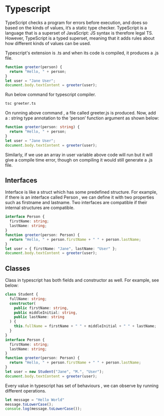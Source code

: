 # Typescript

TypeScript checks a program for errors before execution, and does so based on the kinds of values, it’s a static type checker. TypeScript is a language that is a superset of JavaScript: JS syntax is therefore legal TS. 
However, TypeScript is a typed superset, meaning that it adds rules about how different kinds of values can be used.

Typescript's extension is .ts and when its code is compiled, it produces a .js file.

```typescript
function greeter(person) {
  return "Hello, " + person;
}
let user = "Jane User";
document.body.textContent = greeter(user);
```

Run below command for typescript compiler.
```bash
tsc greeter.ts
```

On running above command , a file called greeter.js is produced. Now, add a : string type annotation to the ‘person’ function argument as shown below:

```typescript
function greeter(person: string) {
  return "Hello, " + person;
}
let user = "Jane User";
document.body.textContent = greeter(user);
```
Similarly, if we use an array in user variable above code will run but it will give a compile time error, though on compiling it would still generate a .js file.

## Interfaces

Interface is like a struct which has some predefined structure. For example, if there is an interface called Person , we can define it with two properties such as firstname and lastname. Two interfaces are compatible if their internal structures are compatible.

```typescript
interface Person {
  firstName: string;
  lastName: string;
}
function greeter(person: Person) {
  return "Hello, " + person.firstName + " " + person.lastName;
}
let user = { firstName: "Jane", lastName: "User" };
document.body.textContent = greeter(user);
```

## Classes 

Class in typescript has both fields and constructor as well. For example, see below:

```typescript
class Student {
  fullName: string;
  constructor(
    public firstName: string,
    public middleInitial: string,
    public lastName: string
  ) {
    this.fullName = firstName + " " + middleInitial + " " + lastName;
  }
}
interface Person {
  firstName: string;
  lastName: string;
}
function greeter(person: Person) {
  return "Hello, " + person.firstName + " " + person.lastName;
}
let user = new Student("Jane", "M.", "User");
document.body.textContent = greeter(user);
```
Every value in typescript has set of behaviours , we can observe by running different operations.

```typescript
let message = "Hello World"
message.toLowerCase();
console.log(message.toLowerCase());
```




